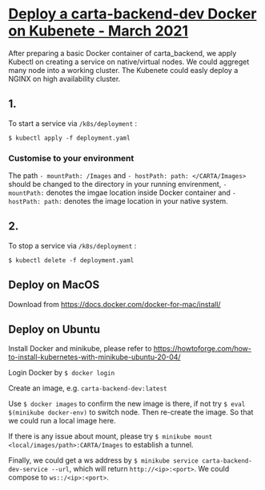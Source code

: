 # <span style="text-decoration:underline;">Deploy a carta-backend-dev Docker on Kubenete - March 2021</span>

After preparing a basic Docker container of carta_backend, we apply Kubectl on creating a service on native/virtual nodes. We could aggreget many node into a working cluster. The Kubenete could easly deploy a NGINX on high availability cluster.

## 1.
To start a service via `/k8s/deployment` :
```
$ kubectl apply -f deployment.yaml
```
### Customise to your environment
The path `- mountPath: /Images` and `- hostPath: path: </CARTA/Images>` should be changed to the directory in your running envirenment, `- mountPath:` denotes the imgae location inside Docker container and `- hostPath: path:` denotes the image location in your native system.

## 2.
To stop a service via `/k8s/deployment` :
```
$ kubectl delete -f deployment.yaml
```

## Deploy on MacOS
Download from https://docs.docker.com/docker-for-mac/install/

## Deploy on Ubuntu
Install Docker and minikube, please refer to https://howtoforge.com/how-to-install-kubernetes-with-minikube-ubuntu-20-04/

Login Docker by `$ docker login`

Create an image, e.g. `carta-backend-dev:latest`

Use `$ docker images` to confirm the new image is there, if not try `$ eval $(minikube docker-env)` to switch node.
Then re-create the image. So that we could run a local image here.

If there is any issue about mount, please try `$ minikube mount <local/images/path>:CARTA/Images` to establish a tunnel.

Finally, we could get a ws address by `$ minikube service carta-backend-dev-service --url`, which will return `http://<ip>:<port>`. We could compose to `ws::/<ip>:<port>`.
